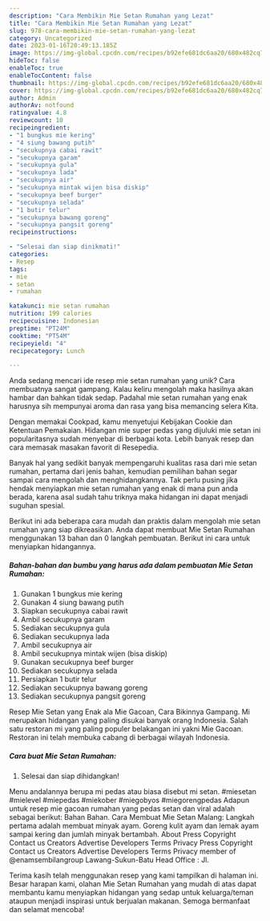 ```yaml
---
description: "Cara Membikin Mie Setan Rumahan yang Lezat"
title: "Cara Membikin Mie Setan Rumahan yang Lezat"
slug: 978-cara-membikin-mie-setan-rumahan-yang-lezat
category: Uncategorized
date: 2023-01-16T20:49:13.185Z
image: https://img-global.cpcdn.com/recipes/b92efe681dc6aa20/680x482cq70/mie-setan-rumahan-foto-resep-utama.jpg
hideToc: false
enableToc: true
enableTocContent: false
thumbnail: https://img-global.cpcdn.com/recipes/b92efe681dc6aa20/680x482cq70/mie-setan-rumahan-foto-resep-utama.jpg
cover: https://img-global.cpcdn.com/recipes/b92efe681dc6aa20/680x482cq70/mie-setan-rumahan-foto-resep-utama.jpg
author: Admin
authorAv: notfound
ratingvalue: 4.8
reviewcount: 10
recipeingredient:
- "1 bungkus mie kering"
- "4 siung bawang putih"
- "secukupnya cabai rawit"
- "secukupnya garam"
- "secukupnya gula"
- "secukupnya lada"
- "secukupnya air"
- "secukupnya mintak wijen bisa diskip"
- "secukupnya beef burger"
- "secukupnya selada"
- "1 butir telur"
- "secukupnya bawang goreng"
- "secukupnya pangsit goreng"
recipeinstructions:

- "Selesai dan siap dinikmati!"
categories:
- Resep
tags:
- mie
- setan
- rumahan

katakunci: mie setan rumahan 
nutrition: 199 calories
recipecuisine: Indonesian
preptime: "PT24M"
cooktime: "PT54M"
recipeyield: "4"
recipecategory: Lunch

---
```





Anda sedang mencari ide resep mie setan rumahan yang unik? Cara membuatnya sangat gampang. Kalau keliru mengolah maka hasilnya akan hambar dan bahkan tidak sedap. Padahal mie setan rumahan yang enak harusnya sih mempunyai aroma dan rasa yang bisa memancing selera Kita.





Dengan memakai Cookpad, kamu menyetujui Kebijakan Cookie dan Ketentuan Pemakaian. Hidangan mie super pedas yang dijuluki mie setan ini popularitasnya sudah menyebar di berbagai kota. Lebih banyak resep dan cara memasak masakan favorit di Resepedia.

Banyak hal yang sedikit banyak mempengaruhi kualitas rasa dari mie setan rumahan, pertama dari jenis bahan, kemudian pemilihan bahan segar sampai cara mengolah dan menghidangkannya. Tak perlu pusing jika hendak menyiapkan mie setan rumahan yang enak di mana pun anda berada, karena asal sudah tahu triknya maka hidangan ini dapat menjadi suguhan spesial.






Berikut ini ada beberapa cara mudah dan praktis dalam mengolah mie setan rumahan yang siap dikreasikan. Anda dapat membuat Mie Setan Rumahan menggunakan 13 bahan dan 0 langkah pembuatan. Berikut ini cara untuk menyiapkan hidangannya.

<!--inarticleads1-->

##### Bahan-bahan dan bumbu yang harus ada dalam pembuatan Mie Setan Rumahan:

1. Gunakan 1 bungkus mie kering
1. Gunakan 4 siung bawang putih
1. Siapkan secukupnya cabai rawit
1. Ambil secukupnya garam
1. Sediakan secukupnya gula
1. Sediakan secukupnya lada
1. Ambil secukupnya air
1. Ambil secukupnya mintak wijen (bisa diskip)
1. Gunakan secukupnya beef burger
1. Sediakan secukupnya selada
1. Persiapkan 1 butir telur
1. Sediakan secukupnya bawang goreng
1. Sediakan secukupnya pangsit goreng


Resep Mie Setan yang Enak ala Mie Gacoan, Cara Bikinnya Gampang. Mi merupakan hidangan yang paling disukai banyak orang Indonesia. Salah satu restoran mi yang paling populer belakangan ini yakni Mie Gacoan. Restoran ini telah membuka cabang di berbagai wilayah Indonesia. 

<!--inarticleads2-->

##### Cara buat Mie Setan Rumahan:


1. Selesai dan siap dihidangkan!

Menu andalannya berupa mi pedas atau biasa disebut mi setan. #miesetan #mielevel #miepedas #miekober #miegobyos #miegorengpedas Adapun untuk resep mie gacoan rumahan yang pedas setan dan viral adalah sebagai berikut: Bahan Bahan. Cara Membuat Mie Setan Malang: Langkah pertama adalah membuat minyak ayam. Goreng kulit ayam dan lemak ayam sampai kering dan jumlah minyak bertambah. About Press Copyright Contact us Creators Advertise Developers Terms Privacy Press Copyright Contact us Creators Advertise Developers Terms Privacy member of @enamsembilangroup Lawang-Sukun-Batu Head Office : Jl. 

Terima kasih telah menggunakan resep yang kami tampilkan di halaman ini. Besar harapan kami, olahan Mie Setan Rumahan yang mudah di atas dapat membantu kamu menyiapkan hidangan yang sedap untuk keluarga/teman ataupun menjadi inspirasi untuk berjualan makanan. Semoga bermanfaat dan selamat mencoba!
